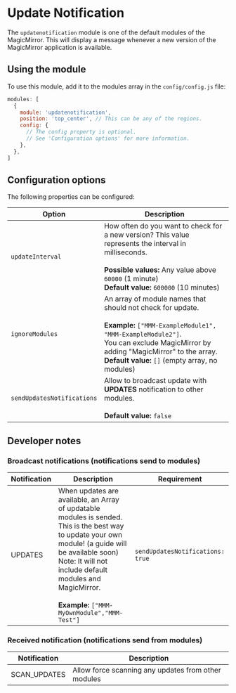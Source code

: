# Update Notification

The `updatenotification` module is one of the default modules of the
MagicMirror. This will display a message whenever a new version of the
MagicMirror application is available.

## Using the module

To use this module, add it to the modules array in the `config/config.js` file:

```javascript
modules: [
  {
    module: 'updatenotification',
    position: 'top_center', // This can be any of the regions.
    config: {
      // The config property is optional.
      // See 'Configuration options' for more information.
    },
  },
]
```

## Configuration options

The following properties can be configured:

| Option                     | Description                                                                                                                                                                                                                                                   |
| -------------------------- | ------------------------------------------------------------------------------------------------------------------------------------------------------------------------------------------------------------------------------------------------------------- |
| `updateInterval`           | How often do you want to check for a new version? This value represents the interval in milliseconds. <br><br> **Possible values:** Any value above `60000` (1 minute) <br> **Default value:** `600000` (10 minutes)                                          |
| `ignoreModules`            | An array of module names that should not check for update. <br><br> **Example:** `["MMM-ExampleModule1", "MMM-ExampleModule2"]`.<br> You can exclude MagicMirror by adding "MagicMirror" to the array. <br> **Default value:** `[]` (empty array, no modules) |
| `sendUpdatesNotifications` | Allow to broadcast update with **UPDATES** notification to other modules.<br><br> **Default value:** `false`                                                                                                                                                  |

## Developer notes

### Broadcast notifications (notifications send to modules)

| Notification | Description                                                                                                                                                                                                                                                                      | Requirement                      |
| ------------ | -------------------------------------------------------------------------------------------------------------------------------------------------------------------------------------------------------------------------------------------------------------------------------- | -------------------------------- |
| UPDATES      | When updates are available, an Array of updatable modules is sended. <br> This is the best way to update your own module! (a guide will be available soon) <br> Note: It will not include default modules and MagicMirror. <br><br>**Example:** `["MMM-MyOwnModule","MMM-Test"]` | `sendUpdatesNotifications: true` |

### Received notification (notifications send from modules)

| Notification | Description                                         |
| ------------ | --------------------------------------------------- |
| SCAN_UPDATES | Allow force scanning any updates from other modules |
